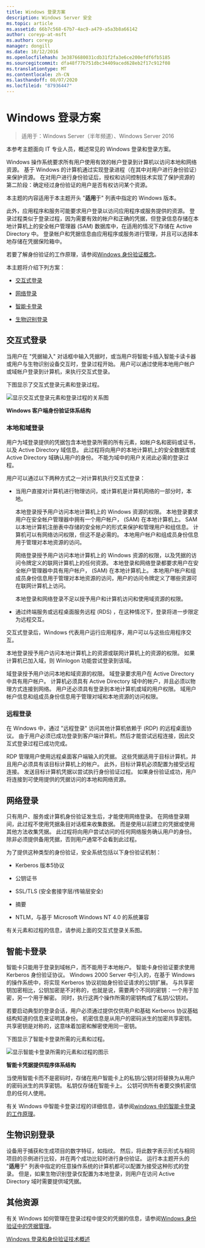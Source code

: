 ```yaml
---
title: Windows 登录方案
description: Windows Server 安全
ms.topic: article
ms.assetid: 66b7c568-67b7-4ac9-a479-a5a3b8a66142
author: coreyp-at-msft
ms.author: coreyp
manager: dongill
ms.date: 10/12/2016
ms.openlocfilehash: 3e3876680031cdb31f2fa3e6ce200efdf6fb5185
ms.sourcegitcommit: dfa48f77b751dbc34409aced628eb2f17c912f08
ms.translationtype: MT
ms.contentlocale: zh-CN
ms.lasthandoff: 08/07/2020
ms.locfileid: "87936447"
---
```

# <a name="windows-logon-scenarios"></a>Windows 登录方案

>适用于：Windows Server（半年频道）、Windows Server 2016

本参考主题面向 IT 专业人员，概述常见的 Windows 登录和登录方案。

Windows 操作系统要求所有用户使用有效的帐户登录到计算机以访问本地和网络资源。 基于 Windows 的计算机通过实现登录进程（在其中对用户进行身份验证）来保护资源。 在对用户进行身份验证后，授权和访问控制技术实现了保护资源的第二阶段：确定经过身份验证的用户是否有权访问某个资源。

本主题的内容适用于本主题开头 "**适用**于" 列表中指定的 Windows 版本。

此外，应用程序和服务可能要求用户登录以访问应用程序或服务提供的资源。 登录过程类似于登录过程，因为需要有效的帐户和正确的凭据，但登录信息存储在本地计算机上的安全帐户管理器 (SAM) 数据库中，在适用的情况下存储在 Active Directory 中。 登录帐户和凭据信息由应用程序或服务进行管理，并且可以选择本地存储在凭据保险箱中。

若要了解身份验证的工作原理，请参阅[Windows 身份验证概念](windows-authentication-concepts.md)。

本主题将介绍下列方案：

-   [交互式登录](#BKMK_InteractiveLogon)

-   [网络登录](#BKMK_NetworkLogon)

-   [智能卡登录](#BKMK_SmartCardLogon)

-   [生物识别登录](#BKMK_BioLogon)

## <a name="interactive-logon"></a><a name="BKMK_InteractiveLogon"></a>交互式登录
当用户在 "凭据输入" 对话框中输入凭据时，或当用户将智能卡插入智能卡读卡器或用户与生物识别设备交互时，登录过程开始。 用户可以通过使用本地用户帐户或域帐户登录到计算机，来执行交互式登录。

下图显示了交互式登录元素和登录过程。

![显示交互式登录元素和登录过程的关系图](../media/windows-logon-scenarios/AuthN_LSA_Architecture_Client.gif)

**Windows 客户端身份验证体系结构**

### <a name="local-and-domain-logon"></a><a name="BKMK_LocaDomainLogon"></a>本地和域登录
用户为域登录提供的凭据包含本地登录所需的所有元素，如帐户名和密码或证书，以及 Active Directory 域信息。 此过程将向用户的本地计算机上的安全数据库或 Active Directory 域确认用户的身份。 不能为域中的用户关闭此必需的登录过程。

用户可以通过以下两种方式之一对计算机执行交互式登录：

-   当用户直接对计算机进行物理访问，或计算机是计算机网络的一部分时，本地。

    本地登录授予用户访问本地计算机上的 Windows 资源的权限。 本地登录要求用户在安全帐户管理器中拥有一个用户帐户， (SAM) 在本地计算机上。 SAM 以本地计算机注册表中存储的安全帐户的形式来保护和管理用户和组信息。 计算机可以有网络访问权限，但这不是必需的。 本地用户帐户和组成员身份信息用于管理对本地资源的访问。

    网络登录授予用户访问本地计算机上的 Windows 资源的权限，以及凭据的访问令牌定义的联网计算机上的任何资源。 本地登录和网络登录都要求用户在安全帐户管理器中具有用户帐户， (SAM) 在本地计算机上。 本地用户帐户和组成员身份信息用于管理对本地资源的访问，用户的访问令牌定义了哪些资源可在联网计算机上访问。

    本地登录和网络登录不足以授予用户和计算机访问和使用域资源的权限。

-   通过终端服务或远程桌面服务远程 (RDS) ，在这种情况下，登录将进一步限定为远程交互。

交互式登录后，Windows 代表用户运行应用程序，用户可以与这些应用程序交互。

本地登录授予用户访问本地计算机上的资源或联网计算机上的资源的权限。 如果计算机已加入域，则 Winlogon 功能尝试登录到该域。

域登录授予用户访问本地和域资源的权限。 域登录要求用户在 Active Directory 中具有用户帐户。 计算机必须具有 Active Directory 域中的帐户，并且必须以物理方式连接到网络。 用户还必须具有登录到本地计算机或域的用户权限。 域用户帐户信息和组成员身份信息用于管理对域和本地资源的访问权限。

### <a name="remote-logon"></a><a name="BKMK_RemoteLogon"></a>远程登录
在 Windows 中，通过 "远程登录" 访问其他计算机依赖于 (RDP) 的远程桌面协议。 由于用户必须已成功登录到客户端计算机，然后才能尝试远程连接，因此交互式登录过程已成功完成。

RDP 管理用户使用远程桌面客户端输入的凭据。 这些凭据适用于目标计算机，并且用户必须具有该目标计算机上的帐户。 此外，目标计算机必须配置为接受远程连接。 发送目标计算机凭据以尝试执行身份验证过程。 如果身份验证成功，用户将连接到可使用提供的凭据访问的本地和网络资源。

## <a name="network-logon"></a><a name="BKMK_NetworkLogon"></a>网络登录
只有用户、服务或计算机身份验证发生后，才能使用网络登录。 在网络登录期间，此过程不使用凭据条目对话框来收集数据。 而是使用以前建立的凭据或使用其他方法收集凭据。 此过程将向用户尝试访问的任何网络服务确认用户的身份。 除非必须提供备用凭据，否则用户通常不会看到此过程。

为了提供这种类型的身份验证，安全系统包括以下身份验证机制：

-   Kerberos 版本5协议

-   公钥证书

-   SSL/TLS (安全套接字层/传输层安全) 

-   摘要

-   NTLM，与基于 Microsoft Windows NT 4.0 的系统兼容

有关元素和过程的信息，请参阅上面的交互式登录关系图。

## <a name="smart-card-logon"></a><a name="BKMK_SmartCardLogon"></a>智能卡登录
智能卡只能用于登录到域帐户，而不能用于本地帐户。 智能卡身份验证要求使用 Kerberos 身份验证协议。 Windows 2000 Server 中引入的，在基于 Windows 的操作系统中，将实现 Kerberos 协议初始身份验证请求的公钥扩展。 与共享密钥加密相比，公钥加密是不对称的，也就是说，需要两个不同的密钥：一个用于加密，另一个用于解密。 同时，执行这两个操作所需的密钥构成了私钥/公钥对。

若要启动典型的登录会话，用户必须通过提供仅供用户和基础 Kerberos 协议基础结构知道的信息来证明其身份。 机密信息是从用户的密码派生的加密共享密钥。 共享密钥是对称的，这意味着加密和解密使用同一密钥。

下图显示了智能卡登录所需的元素和过程。

![显示智能卡登录所需的元素和过程的图示](../media/windows-logon-scenarios/SmartCardCredArchitecture.gif)

**智能卡凭据提供程序体系结构**

当使用智能卡而不是密码时，存储在用户智能卡上的私钥/公钥对将替换为从用户的密码派生的共享密钥。 私钥仅存储在智能卡上。 公钥可供所有者要交换机密信息的任何人使用。

有关 Windows 中智能卡登录过程的详细信息，请参阅[windows 中的智能卡登录的工作原理](https://technet.microsoft.com/library/ff404285.aspx)。

## <a name="biometric-logon"></a><a name="BKMK_BioLogon"></a>生物识别登录
设备用于捕获和生成项目的数字特征，如指纹。 然后，将此数字表示形式与相同项目的示例进行比较，并在两个成功比较时进行身份验证。 运行本主题开头的 "**适用**于" 列表中指定的任意操作系统的计算机都可以配置为接受这种形式的登录。 但是，如果生物识别登录仅配置为本地登录，则用户在访问 Active Directory 域时需要提供域凭据。

## <a name="additional-resources"></a>其他资源
有关 Windows 如何管理在登录过程中提交的凭据的信息，请参阅[Windows 身份验证中的凭据管理](https://technet.microsoft.com/library/dn169014.aspx)。

[Windows 登录和身份验证技术概述](https://technet.microsoft.com/library/dn169029.aspx)


